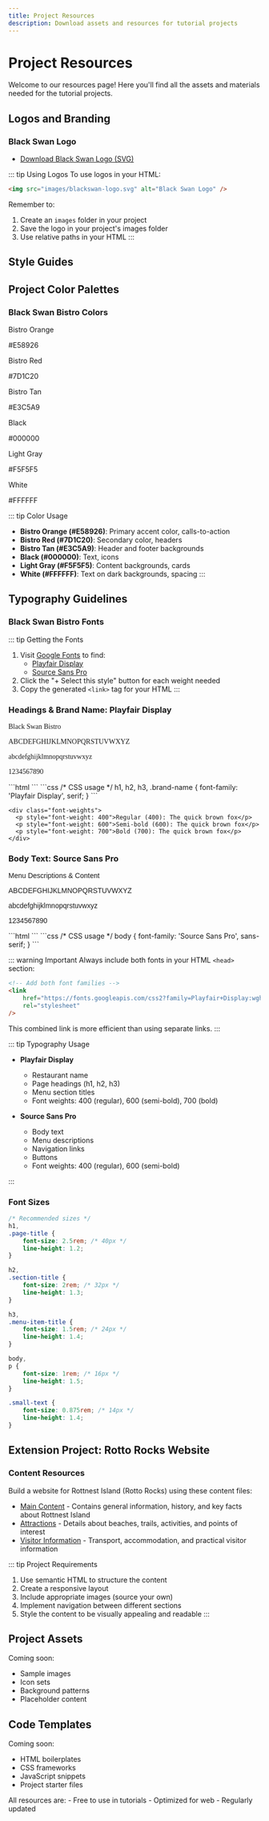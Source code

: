```yaml
---
title: Project Resources
description: Download assets and resources for tutorial projects
---
```


<div class="tutorial-container">

# Project Resources

Welcome to our resources page! Here you'll find all the assets and materials needed for the tutorial projects.

## Logos and Branding

### Black Swan Logo

- [Download Black Swan Logo (SVG)](/assets/resources/blackswan-logo.svg)

::: tip Using Logos
To use logos in your HTML:

```html
<img src="images/blackswan-logo.svg" alt="Black Swan Logo" />
```

Remember to:

1. Create an `images` folder in your project
2. Save the logo in your project's images folder
3. Use relative paths in your HTML
   :::

## Style Guides

## Project Color Palettes

### Black Swan Bistro Colors

<div class="color-palette">
  <div class="color-swatch">
    <div class="swatch" style="background-color: #E58926;"></div>
    <div class="color-details">
      <p class="color-name">Bistro Orange</p>
      <p class="color-hex">#E58926</p>
    </div>
  </div>
  
  <div class="color-swatch">
    <div class="swatch" style="background-color: #7D1C20;"></div>
    <div class="color-details">
      <p class="color-name">Bistro Red</p>
      <p class="color-hex">#7D1C20</p>
    </div>
  </div>
  
  <div class="color-swatch">
    <div class="swatch" style="background-color: #E3C5A9;"></div>
    <div class="color-details">
      <p class="color-name">Bistro Tan</p>
      <p class="color-hex">#E3C5A9</p>
    </div>
  </div>
  
  <div class="color-swatch">
    <div class="swatch" style="background-color: #000000;"></div>
    <div class="color-details">
      <p class="color-name">Black</p>
      <p class="color-hex">#000000</p>
    </div>
  </div>

  <div class="color-swatch">
    <div class="swatch" style="background-color: #F5F5F5;"></div>
    <div class="color-details">
      <p class="color-name">Light Gray</p>
      <p class="color-hex">#F5F5F5</p>
    </div>
  </div>
  
  <div class="color-swatch">
    <div class="swatch" style="background-color: #FFFFFF;"></div>
    <div class="color-details">
      <p class="color-name">White</p>
      <p class="color-hex">#FFFFFF</p>
    </div>
  </div>
</div>

::: tip Color Usage

- **Bistro Orange (#E58926)**: Primary accent color, calls-to-action
- **Bistro Red (#7D1C20)**: Secondary color, headers
- **Bistro Tan (#E3C5A9)**: Header and footer backgrounds
- **Black (#000000)**: Text, icons
- **Light Gray (#F5F5F5)**: Content backgrounds, cards
- **White (#FFFFFF)**: Text on dark backgrounds, spacing
  :::

## Typography Guidelines

### Black Swan Bistro Fonts

::: tip Getting the Fonts

1. Visit [Google Fonts](https://fonts.google.com) to find:
   - [Playfair Display](https://fonts.google.com/specimen/Playfair+Display)
   - [Source Sans Pro](https://fonts.google.com/specimen/Source+Sans+Pro)
2. Click the "+ Select this style" button for each weight needed
3. Copy the generated `<link>` tag for your HTML
   :::

<div class="font-demo">
  <div class="font-family">
    <h3>Headings & Brand Name: Playfair Display</h3>
    <div class="font-example" style="font-family: 'Playfair Display', serif;">
      <p class="large">Black Swan Bistro</p>
      <p>ABCDEFGHIJKLMNOPQRSTUVWXYZ</p>
      <p>abcdefghijklmnopqrstuvwxyz</p>
      <p>1234567890</p>
    </div>
    ```html
    <!-- Add to your HTML head -->
    <link href="https://fonts.googleapis.com/css2?family=Playfair+Display:wght@400;600;700&display=swap" rel="stylesheet">
    ```
    ```css
    /* CSS usage */
    h1, h2, h3, .brand-name {
        font-family: 'Playfair Display', serif;
    }
    ```
    
    <div class="font-weights">
      <p style="font-weight: 400">Regular (400): The quick brown fox</p>
      <p style="font-weight: 600">Semi-bold (600): The quick brown fox</p>
      <p style="font-weight: 700">Bold (700): The quick brown fox</p>
    </div>
  </div>

  <div class="font-family">
    <h3>Body Text: Source Sans Pro</h3>
    <div class="font-example" style="font-family: 'Source Sans Pro', sans-serif;">
      <p class="large">Menu Descriptions & Content</p>
      <p>ABCDEFGHIJKLMNOPQRSTUVWXYZ</p>
      <p>abcdefghijklmnopqrstuvwxyz</p>
      <p>1234567890</p>
    </div>
    ```html
    <!-- Add to your HTML head -->
    <link href="https://fonts.googleapis.com/css2?family=Source+Sans+Pro:wght@400;600&display=swap" rel="stylesheet">
    ```
    ```css
    /* CSS usage */
    body {
        font-family: 'Source Sans Pro', sans-serif;
    }
    ```
  </div>
</div>

::: warning Important
Always include both fonts in your HTML `<head>` section:

```html
<!-- Add both font families -->
<link
	href="https://fonts.googleapis.com/css2?family=Playfair+Display:wght@400;600;700&family=Source+Sans+Pro:wght@400;600&display=swap"
	rel="stylesheet"
/>
```

This combined link is more efficient than using separate links.
:::

::: tip Typography Usage

- **Playfair Display**

  - Restaurant name
  - Page headings (h1, h2, h3)
  - Menu section titles
  - Font weights: 400 (regular), 600 (semi-bold), 700 (bold)

- **Source Sans Pro**
  - Body text
  - Menu descriptions
  - Navigation links
  - Buttons
  - Font weights: 400 (regular), 600 (semi-bold)

:::

### Font Sizes

```css
/* Recommended sizes */
h1,
.page-title {
	font-size: 2.5rem; /* 40px */
	line-height: 1.2;
}

h2,
.section-title {
	font-size: 2rem; /* 32px */
	line-height: 1.3;
}

h3,
.menu-item-title {
	font-size: 1.5rem; /* 24px */
	line-height: 1.4;
}

body,
p {
	font-size: 1rem; /* 16px */
	line-height: 1.5;
}

.small-text {
	font-size: 0.875rem; /* 14px */
	line-height: 1.4;
}
```

## Extension Project: Rotto Rocks Website

### Content Resources

Build a website for Rottnest Island (Rotto Rocks) using these content files:

- [Main Content](./RottoRocks/content.txt) - Contains general information, history, and key facts about Rottnest Island
- [Attractions](./RottoRocks/attractions.txt) - Details about beaches, trails, activities, and points of interest
- [Visitor Information](./RottoRocks/visitor-info.txt) - Transport, accommodation, and practical visitor information

::: tip Project Requirements

1. Use semantic HTML to structure the content
2. Create a responsive layout
3. Include appropriate images (source your own)
4. Implement navigation between different sections
5. Style the content to be visually appealing and readable
   :::

## Project Assets

Coming soon:

- Sample images
- Icon sets
- Background patterns
- Placeholder content

## Code Templates

Coming soon:

- HTML boilerplates
- CSS frameworks
- JavaScript snippets
- Project starter files

<div class="highlight-box">
All resources are:
- Free to use in tutorials
- Optimized for web
- Regularly updated
</div>
</div>
